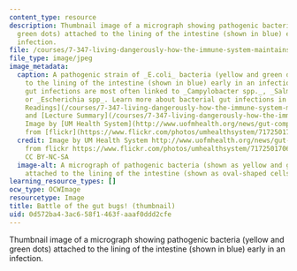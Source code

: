 ```yaml
---
content_type: resource
description: Thumbnail image of a micrograph showing pathogenic bacteria (yellow and
  green dots) attached to the lining of the intestine (shown in blue) early in an
  infection.
file: /courses/7-347-living-dangerously-how-the-immune-system-maintains-peace-with-trillions-of-commensal-bacteria-while-preventing-pathogenic-invasions-fall-2015/0d572ba43ac658f1463faaaf0ddd2cfe_7-347f15-th.jpg
file_type: image/jpeg
image_metadata:
  caption: A pathogenic strain of _E.coli_ bacteria (yellow and green dots) attached
    to the lining of the intestine (shown in blue) early in an infection. Bacterial
    gut infections are most often linked to _Campylobacter spp._, _Salmonella spp.,_
    or _Escherichia spp_. Learn more about bacterial gut infections in the [Week 4
    Readings](/courses/7-347-living-dangerously-how-the-immune-system-maintains-peace-with-trillions-of-commensal-bacteria-while-preventing-pathogenic-invasions-fall-2015/pages/readings)
    and [Lecture Summary](/courses/7-347-living-dangerously-how-the-immune-system-maintains-peace-with-trillions-of-commensal-bacteria-while-preventing-pathogenic-invasions-fall-2015/pages/lecture-summaries).
    Image by [UM Health System](http://www.uofmhealth.org/news/gut-competition-5-10),
    from [flickr](https://www.flickr.com/photos/umhealthsystem/7172501706/). CC BY-NC-SA
  credit: Image by UM Health System http://www.uofmhealth.org/news/gut-competition-5-10
    from flickr https://www.flickr.com/photos/umhealthsystem/7172501706/in/photostream/
    CC BY-NC-SA
  image-alt: A micrograph of pathogenic bacteria (shown as yellow and green dots)
    attached to the lining of the intestine (shown as oval-shaped cells stained blue).
learning_resource_types: []
ocw_type: OCWImage
resourcetype: Image
title: Battle of the gut bugs! (thumbnail)
uid: 0d572ba4-3ac6-58f1-463f-aaaf0ddd2cfe
---
```

Thumbnail image of a micrograph showing pathogenic bacteria (yellow and green dots) attached to the lining of the intestine (shown in blue) early in an infection.